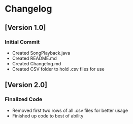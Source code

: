 # Changelog

## [Version 1.0]
### Initial Commit
- Created SongPlayback.java
- Created README.md
- Created Changelog.md
- Created CSV folder to hold .csv files for use

## [Version 2.0]
### Finalized Code
- Removed first two rows of all .csv files for better usage
- Finished up code to best of ability
